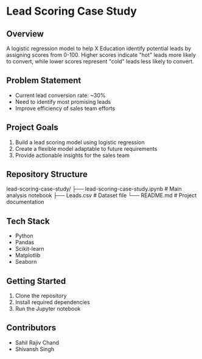 # Lead Scoring Case Study

## Overview

A logistic regression model to help X Education identify potential leads by assigning scores from 0-100. Higher scores indicate "hot" leads more likely to convert, while lower scores represent "cold" leads less likely to convert.

## Problem Statement

- Current lead conversion rate: ~30%
- Need to identify most promising leads
- Improve efficiency of sales team efforts

## Project Goals

1. Build a lead scoring model using logistic regression
2. Create a flexible model adaptable to future requirements
3. Provide actionable insights for the sales team

## Repository Structure

lead-scoring-case-study/
├── lead-scoring-case-study.ipynb # Main analysis notebook
├── Leads.csv # Dataset file
└── README.md # Project documentation

## Tech Stack

- Python
- Pandas
- Scikit-learn
- Matplotlib
- Seaborn

## Getting Started

1. Clone the repository
2. Install required dependencies
3. Run the Jupyter notebook

## Contributors

- Sahil Rajiv Chand
- Shivansh Singh

